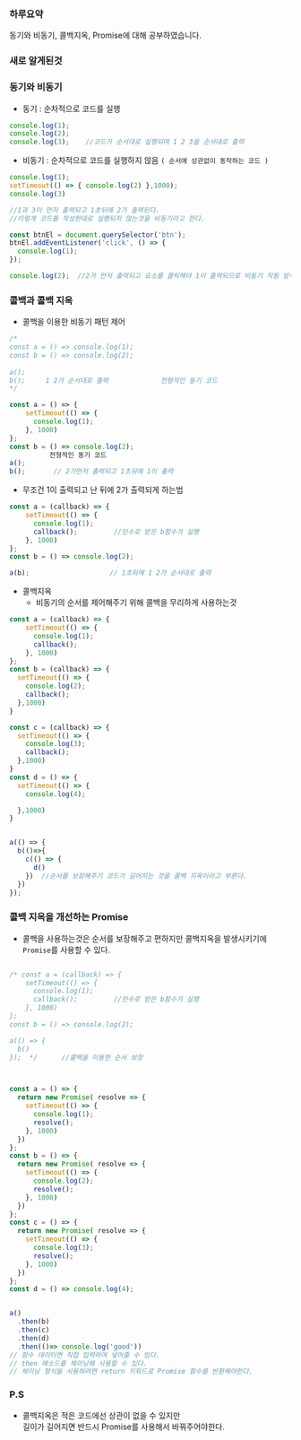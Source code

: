 ### 하루요약
동기와 비동기, 콜백지옥, Promise에 대해 공부하였습니다.
### 새로 알게된것
### 동기와 비동기
- 동기 : 순차적으로 코드를 실행
```js
console.log(1);
console.log(2);
console.log(3);    //코드가 순서대로 실행되며 1 2 3을 순서대로 출력
```

- 비동기 : 순차적으로 코드를 실행하지 않음 `( 순서에 상관없이 동작하는 코드 )`
```js
console.log(1);
setTimeout(() => { console.log(2) },1000);
console.log(3)

//1과 3이 먼저 출력되고 1초뒤에 2가 출력된다.
//이렇게 코드를 작성한대로 실행되지 않는것을 비동기라고 한다.
```
```js
const btnEl = document.querySelector('btn');
btnEl.addEventListener('click', () => {
  console.log(1);
});

console.log(2);  //2가 먼저 출력되고 요소를 클릭해야 1이 출력되므로 비동기 작동 방식이다
```
### 콜백과 콜백 지옥
- 콜백을 이용한 비동기 패턴 제어
```js
/*
const a = () => console.log(1);
const b = () => console.log(2);
          
a();
b();     1 2가 순서대로 출력             전형적인 동기 코드
*/  

const a = () => {
	setTimeout(() => {
      console.log(1);
    }, 1000)
};
const b = () => console.log(2);
          전형적인 동기 코드
a();
b();       // 2가먼저 출력되고 1초뒤에 1이 출력
```
- 무조건 1이 출력되고 난 뒤에 2가 출력되게 하는법
```js
const a = (callback) => {
	setTimeout(() => {
      console.log(1);
      callback();         //인수로 받은 b함수가 실행
    }, 1000)
};
const b = () => console.log(2);

a(b);                    // 1초뒤에 1 2가 순서대로 출력
```
- 콜백지옥
  - 비동기의 순서를 제어해주기 위해 콜백을 무리하게 사용하는것 
```js
const a = (callback) => {
	setTimeout(() => {
      console.log(1);
      callback();        
    }, 1000)
};
const b = (callback) => {
  setTimeout(() => {
    console.log(2);
    callback();
  },1000)
}

const c = (callback) => {
  setTimeout(() => {
    console.log(3);
    callback();
  },1000)
}
const d = () => {
  setTimeout(() => {
    console.log(4);

  },1000)
}


a(() => {
  b(()=>{
    c(() => {
      d()
    })  //순서를 보장해주기 코드가 길어지는 것을 콜백 지옥이라고 부른다.
  })
});             
```
### 콜백 지옥을 개선하는 Promise
- 콜백을 사용하는것은 순서를 보장해주고 편하지만 콜백지옥을 발생시키기에
`Promise`를 사용할 수 있다.

```js

/* const a = (callback) => {
	setTimeout(() => {
      console.log(1);
      callback();         //인수로 받은 b함수가 실행
    }, 1000)
};
const b = () => console.log(2);

a(() => {
  b()
});  */      //콜백을 이용한 순서 보장



const a = () => {
  return new Promise( resolve => {
    setTimeout(() => {
      console.log(1);
      resolve();        
    }, 1000)
  })
};
const b = () => {
  return new Promise( resolve => {
    setTimeout(() => {
      console.log(2);
      resolve();        
    }, 1000)
  })
};
const c = () => {
  return new Promise( resolve => {
    setTimeout(() => {
      console.log(3);
      resolve();        
    }, 1000)
  })
};
const d = () => console.log(4);


a()
  .then(b)
  .then(c)
  .then(d)
  .then(()=> console.log('good'))  
// 함수 데이터면 직접 입력하여 넣어줄 수 있다.      
// then 메소드를 체이닝해 사용할 수 있다.
// 체이닝 형식을 사용하려면 return 키워드로 Promise 함수를 반환해야한다.
```
### P.S
- 콜백지옥은 적은 코드에선 상관이 없을 수 있지만   
길이가 길어지면 반드시 Promise를 사용해서 바꿔주어야한다.
